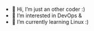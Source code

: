 - 👋 Hi, I’m just an other coder :)
- 👀 I’m interested in DevOps & 
- 🌱 I’m currently learning Linux :)

<!---
raxvandy/raxvandy is a ✨ special ✨ repository because its `README.md` (this file) appears on your GitHub profile.
You can click the Preview link to take a look at your changes.
--->
